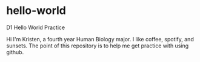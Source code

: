 # hello-world
D1 Hello World Practice

Hi I'm Kristen, a fourth year Human Biology major. I like coffee, spotify, and sunsets. The point of this repository is to help me get practice with using github.

